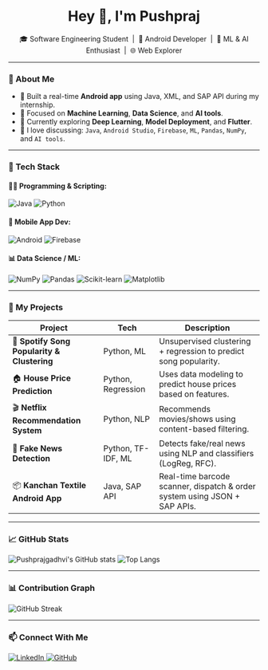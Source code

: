 <h1 align="center">Hey 👋, I'm Pushpraj</h1>

<p align="center">
  🎓 Software Engineering Student &nbsp;|&nbsp; 📱 Android Developer &nbsp;|&nbsp; 🧠 ML & AI Enthusiast &nbsp;|&nbsp; 🌐 Web Explorer
</p>

---

### 🚀 About Me

- 🔨 Built a real-time **Android app** using Java, XML, and SAP API during my internship.
- 🎯 Focused on **Machine Learning**, **Data Science**, and **AI tools**.
- 🌱 Currently exploring **Deep Learning**, **Model Deployment**, and **Flutter**.
- 💬 I love discussing: `Java`, `Android Studio`, `Firebase`, `ML`, `Pandas`, `NumPy`, and `AI tools`.

---

### 🧰 Tech Stack

#### 👨‍💻 Programming & Scripting:
![Java](https://img.shields.io/badge/Java-007396?style=for-the-badge&logo=java&logoColor=white)
![Python](https://img.shields.io/badge/Python-3776AB?style=for-the-badge&logo=python&logoColor=white)

#### 📱 Mobile App Dev:
![Android](https://img.shields.io/badge/Android-3DDC84?style=for-the-badge&logo=android&logoColor=white)
![Firebase](https://img.shields.io/badge/Firebase-FFCA28?style=for-the-badge&logo=firebase&logoColor=black)

#### 📊 Data Science / ML:
![NumPy](https://img.shields.io/badge/Numpy-013243?style=for-the-badge&logo=numpy&logoColor=white)
![Pandas](https://img.shields.io/badge/Pandas-150458?style=for-the-badge&logo=pandas&logoColor=white)
![Scikit-learn](https://img.shields.io/badge/Scikit--Learn-F7931E?style=for-the-badge&logo=scikit-learn&logoColor=white)
![Matplotlib](https://img.shields.io/badge/Matplotlib-11557C?style=for-the-badge&logo=matplotlib&logoColor=white)

---

### 📂 My Projects

| Project | Tech | Description |
|--------|------|-------------|
| 🎵 **Spotify Song Popularity & Clustering** | Python, ML | Unsupervised clustering + regression to predict song popularity. |
| 🏠 **House Price Prediction** | Python, Regression | Uses data modeling to predict house prices based on features. |
| 🎬 **Netflix Recommendation System** | Python, NLP | Recommends movies/shows using content-based filtering. |
| 📰 **Fake News Detection** | Python, TF-IDF, ML | Detects fake/real news using NLP and classifiers (LogReg, RFC). |
| 📦 **Kanchan Textile Android App** | Java, SAP API | Real-time barcode scanner, dispatch & order system using JSON + SAP APIs. |

---

### 📈 GitHub Stats

![Pushprajgadhvi's GitHub stats](https://github-readme-stats.vercel.app/api?username=Pushprajgadhvi&show_icons=true&theme=radical)
![Top Langs](https://github-readme-stats.vercel.app/api/top-langs/?username=Pushprajgadhvi&layout=compact&theme=radical)

---

### 📊 Contribution Graph

![GitHub Streak](https://streak-stats.demolab.com/?user=Pushprajgadhvi&theme=radical)

---


### 📫 Connect With Me

<p>
  <a href="https://www.linkedin.com/in/your-linkedin-id/" target="_blank">
    <img src="https://img.shields.io/badge/-LinkedIn-blue?style=for-the-badge&logo=Linkedin&logoColor=white" alt="LinkedIn"/>
  </a>
  <a href="https://github.com/Pushprajgadhvi/" target="_blank">
    <img src="https://img.shields.io/badge/-GitHub-black?style=for-the-badge&logo=github&logoColor=white" alt="GitHub"/>
  </a>
</p>

